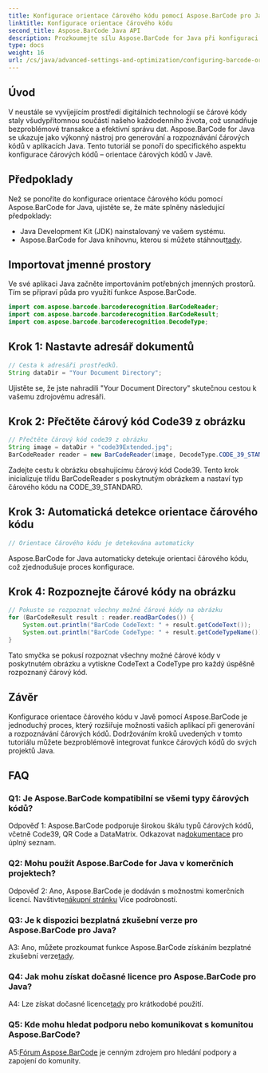 ```yaml
---
title: Konfigurace orientace čárového kódu pomocí Aspose.BarCode pro Java
linktitle: Konfigurace orientace čárového kódu
second_title: Aspose.BarCode Java API
description: Prozkoumejte sílu Aspose.BarCode for Java při konfiguraci orientace čárového kódu. Komplexní průvodce pro bezproblémovou integraci a rozpoznávání ve vašich aplikacích Java.
type: docs
weight: 16
url: /cs/java/advanced-settings-and-optimization/configuring-barcode-orientation/
---
```

## Úvod

V neustále se vyvíjejícím prostředí digitálních technologií se čárové kódy staly všudypřítomnou součástí našeho každodenního života, což usnadňuje bezproblémové transakce a efektivní správu dat. Aspose.BarCode for Java se ukazuje jako výkonný nástroj pro generování a rozpoznávání čárových kódů v aplikacích Java. Tento tutoriál se ponoří do specifického aspektu konfigurace čárových kódů – orientace čárových kódů v Javě.

## Předpoklady

Než se ponoříte do konfigurace orientace čárového kódu pomocí Aspose.BarCode for Java, ujistěte se, že máte splněny následující předpoklady:

- Java Development Kit (JDK) nainstalovaný ve vašem systému.
-  Aspose.BarCode for Java knihovnu, kterou si můžete stáhnout[tady](https://releases.aspose.com/barcode/java/).

## Importovat jmenné prostory

Ve své aplikaci Java začněte importováním potřebných jmenných prostorů. Tím se připraví půda pro využití funkce Aspose.BarCode.

```java
import com.aspose.barcode.barcoderecognition.BarCodeReader;
import com.aspose.barcode.barcoderecognition.BarCodeResult;
import com.aspose.barcode.barcoderecognition.DecodeType;


```

## Krok 1: Nastavte adresář dokumentů

```java
// Cesta k adresáři prostředků.
String dataDir = "Your Document Directory";
```

Ujistěte se, že jste nahradili "Your Document Directory" skutečnou cestou k vašemu zdrojovému adresáři.

## Krok 2: Přečtěte čárový kód Code39 z obrázku

```java
// Přečtěte čárový kód code39 z obrázku
String image = dataDir + "code39Extended.jpg";
BarCodeReader reader = new BarCodeReader(image, DecodeType.CODE_39_STANDARD);
```

Zadejte cestu k obrázku obsahujícímu čárový kód Code39. Tento krok inicializuje třídu BarCodeReader s poskytnutým obrázkem a nastaví typ čárového kódu na CODE_39_STANDARD.

## Krok 3: Automatická detekce orientace čárového kódu

```java
// Orientace čárového kódu je detekována automaticky
```

Aspose.BarCode for Java automaticky detekuje orientaci čárového kódu, což zjednodušuje proces konfigurace.

## Krok 4: Rozpoznejte čárové kódy na obrázku

```java
// Pokuste se rozpoznat všechny možné čárové kódy na obrázku
for (BarCodeResult result : reader.readBarCodes()) {
    System.out.println("BarCode CodeText: " + result.getCodeText());
    System.out.println("BarCode CodeType: " + result.getCodeTypeName());
}
```

Tato smyčka se pokusí rozpoznat všechny možné čárové kódy v poskytnutém obrázku a vytiskne CodeText a CodeType pro každý úspěšně rozpoznaný čárový kód.

## Závěr

Konfigurace orientace čárového kódu v Javě pomocí Aspose.BarCode je jednoduchý proces, který rozšiřuje možnosti vašich aplikací při generování a rozpoznávání čárových kódů. Dodržováním kroků uvedených v tomto tutoriálu můžete bezproblémově integrovat funkce čárových kódů do svých projektů Java.

## FAQ

### Q1: Je Aspose.BarCode kompatibilní se všemi typy čárových kódů?

 Odpověď 1: Aspose.BarCode podporuje širokou škálu typů čárových kódů, včetně Code39, QR Code a DataMatrix. Odkazovat na[dokumentace](https://reference.aspose.com/barcode/java/) pro úplný seznam.

### Q2: Mohu použít Aspose.BarCode for Java v komerčních projektech?

 Odpověď 2: Ano, Aspose.BarCode je dodáván s možnostmi komerčních licencí. Navštivte[nákupní stránku](https://purchase.aspose.com/buy) Více podrobností.

### Q3: Je k dispozici bezplatná zkušební verze pro Aspose.BarCode pro Java?

A3: Ano, můžete prozkoumat funkce Aspose.BarCode získáním bezplatné zkušební verze[tady](https://releases.aspose.com/).

### Q4: Jak mohu získat dočasné licence pro Aspose.BarCode pro Java?

 A4: Lze získat dočasné licence[tady](https://purchase.aspose.com/temporary-license/) pro krátkodobé použití.

### Q5: Kde mohu hledat podporu nebo komunikovat s komunitou Aspose.BarCode?

 A5:[Fórum Aspose.BarCode](https://forum.aspose.com/c/barcode/13) je cenným zdrojem pro hledání podpory a zapojení do komunity.